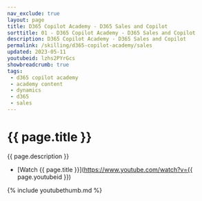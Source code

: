 ```yaml
---
nav_exclude: true
layout: page
title: D365 Copilot Academy - D365 Sales and Copilot
sorttitle: 01 - D365 Copilot Academy - D365 Sales and Copilot
description: D365 Copilot Academy - D365 Sales and Copilot
permalink: /skilling/d365-copilot-academy/sales
updated: 2023-05-11
youtubeid: lzhs2PYrGcs
showbreadcrumb: true
tags: 
 - d365 copilot academy
 - academy content
 - dynamics
 - d365
 - sales
---
```


# {{ page.title }}

{{ page.description }}

* [Watch {{ page.title }}](https://www.youtube.com/watch?v={{ page.youtubeid }})

{% include youtubethumb.md %}
